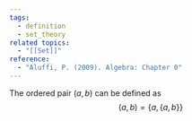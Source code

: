 ```yaml
---
tags:
  - definition
  - set_theory
related topics:
  - "[[Set]]"
reference:
  - "Aluffi, P. (2009). Algebra: Chapter 0"
---
```

The ordered pair $(a,b)$ can be defined as$$
	(a,b) = \{a, \{a,b\}\}
$$